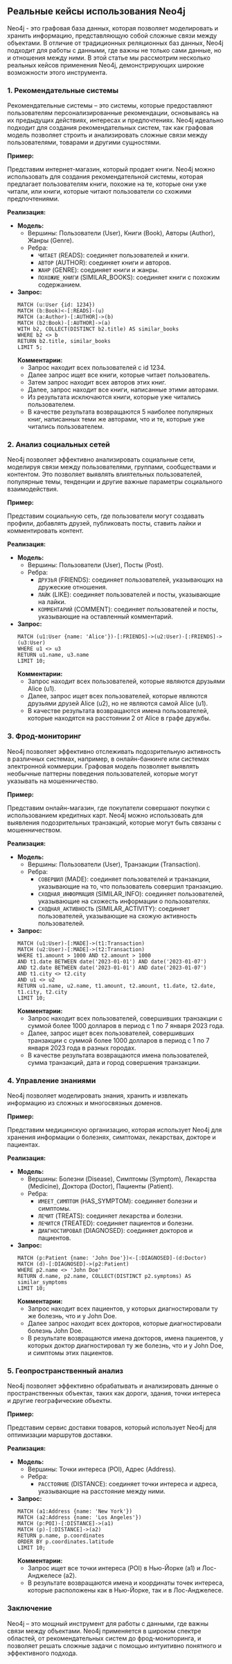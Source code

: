 ## Реальные кейсы использования Neo4j

Neo4j - это графовая база данных, которая позволяет моделировать и хранить информацию, представляющую собой сложные связи между объектами. В отличие от традиционных реляционных баз данных, Neo4j подходит для работы с данными, где важны не только сами данные, но и отношения между ними.  В этой статье мы рассмотрим несколько реальных кейсов применения Neo4j, демонстрирующих широкие возможности этого инструмента. 

### 1. Рекомендательные системы

Рекомендательные системы – это системы, которые предоставляют пользователям персонализированные рекомендации, основываясь на их предыдущих действиях, интересах и предпочтениях. Neo4j идеально подходит для создания рекомендательных систем, так как графовая модель позволяет строить и анализировать сложные связи между пользователями, товарами и другими сущностями.

**Пример:**

Представим интернет-магазин, который продает книги.  Neo4j можно использовать для создания рекомендательной системы, которая предлагает пользователям книги, похожие на те, которые они уже читали, или книги, которые читают пользователи со схожими предпочтениями.

**Реализация:**

* **Модель:** 
    * Вершины: Пользователи (User), Книги (Book), Авторы (Author), Жанры (Genre).
    * Ребра:
        * `ЧИТАЕТ` (READS): соединяет пользователей и книги.
        * `АВТОР` (AUTHOR): соединяет книги и авторов.
        * `ЖАНР` (GENRE): соединяет книги и жанры.
        * `ПОХОЖИЕ_КНИГИ` (SIMILAR_BOOKS): соединяет книги с похожим содержанием.
* **Запрос:** 
    ```cypher
    MATCH (u:User {id: 1234})
    MATCH (b:Book)<-[:READS]-(u)
    MATCH (a:Author)-[:AUTHOR]->(b)
    MATCH (b2:Book)-[:AUTHOR]->(a)
    WITH b2, COLLECT(DISTINCT b2.title) AS similar_books
    WHERE b2 <> b
    RETURN b2.title, similar_books
    LIMIT 5;
    ```
    **Комментарии:** 
    * Запрос находит всех пользователей с id 1234. 
    * Далее запрос ищет все книги, которые читает пользователь.
    * Затем запрос находит всех авторов этих книг.
    * Далее, запрос находит все книги, написанные этими авторами.
    * Из результата исключаются книги, которые уже читались пользователем.
    * В качестве результата возвращаются 5 наиболее популярных книг, написанных теми же авторами, что и те, которые уже читались пользователем.

### 2. Анализ социальных сетей

Neo4j позволяет эффективно анализировать социальные сети, моделируя связи между пользователями, группами, сообществами и контентом. Это позволяет выявлять влиятельных пользователей,  популярные темы,  тенденции  и  другие  важные  параметры  социального  взаимодействия.

**Пример:**

Представим  социальную  сеть,  где  пользователи  могут  создавать  профили,  добавлять  друзей,  публиковать  посты,  ставить  лайки  и  комментировать  контент.

**Реализация:**

* **Модель:**
    * Вершины:  Пользователи (User),  Посты (Post).
    * Ребра:
        * `ДРУЗЬЯ` (FRIENDS): соединяет пользователей,  указывающих на дружеские отношения.
        * `ЛАЙК` (LIKE): соединяет пользователей и посты,  указывающие на лайки.
        * `КОММЕНТАРИЙ` (COMMENT): соединяет пользователей и посты,  указывающие на  оставленный комментарий.
* **Запрос:** 
    ```cypher
    MATCH (u1:User {name: 'Alice'})-[:FRIENDS]->(u2:User)-[:FRIENDS]->(u3:User)
    WHERE u1 <> u3
    RETURN u1.name, u3.name
    LIMIT 10;
    ```
    **Комментарии:** 
    * Запрос находит всех пользователей, которые являются друзьями Alice (u1).
    * Далее, запрос ищет всех пользователей, которые являются друзьями друзей Alice (u2), но не являются самой Alice (u1).
    * В качестве результата возвращаются имена пользователей, которые находятся на расстоянии 2 от Alice в графе дружбы.

### 3. Фрод-мониторинг

Neo4j позволяет эффективно отслеживать подозрительную активность в различных системах, например, в онлайн-банкинге или системах электронной коммерции.  Графовая модель позволяет выявлять  необычные  паттерны  поведения  пользователей,  которые  могут  указывать  на  мошенничество.

**Пример:**

Представим онлайн-магазин, где покупатели совершают покупки с использованием кредитных карт. Neo4j можно использовать для выявления подозрительных транзакций, которые могут быть связаны с мошенничеством.

**Реализация:**

* **Модель:**
    * Вершины: Пользователи (User),  Транзакции (Transaction).
    * Ребра:
        * `СОВЕРШИЛ` (MADE): соединяет пользователей и транзакции,  указывающие  на  то,  что  пользователь  совершил  транзакцию.
        * `СХОДНАЯ_ИНФОРМАЦИЯ` (SIMILAR_INFO): соединяет пользователей,  указывающие  на  схожесть  информации  о  пользователях.
        * `СХОДНАЯ_АКТИВНОСТЬ` (SIMILAR_ACTIVITY): соединяет пользователей,  указывающие  на  схожую  активность  пользователей. 
* **Запрос:** 
    ```cypher
    MATCH (u1:User)-[:MADE]->(t1:Transaction)
    MATCH (u2:User)-[:MADE]->(t2:Transaction)
    WHERE t1.amount > 1000 AND t2.amount > 1000
    AND t1.date BETWEEN date('2023-01-01') AND date('2023-01-07')
    AND t2.date BETWEEN date('2023-01-01') AND date('2023-01-07')
    AND t1.city <> t2.city
    AND u1 <> u2
    RETURN u1.name, u2.name, t1.amount, t2.amount, t1.date, t2.date, t1.city, t2.city
    LIMIT 10;
    ```
    **Комментарии:** 
    * Запрос находит всех пользователей, совершивших транзакции с суммой более 1000 долларов в период с 1 по 7 января 2023 года.
    * Далее, запрос ищет всех пользователей, совершивших транзакции с суммой более 1000 долларов в период с 1 по 7 января 2023 года в разных городах.
    * В качестве результата возвращаются имена пользователей, сумма транзакций, дата и город совершения транзакции.

### 4.  Управление знаниями

Neo4j позволяет моделировать знания,  хранить и  извлекать  информацию из  сложных  и  многосвязных  доменов. 

**Пример:**

Представим  медицинскую  организацию,  которая  использует  Neo4j  для  хранения  информации  о  болезнях,  симптомах,  лекарствах,  докторе и пациентах.

**Реализация:**

* **Модель:**
    * Вершины:  Болезни (Disease),  Симптомы (Symptom),  Лекарства (Medicine),  Доктора (Doctor), Пациенты (Patient).
    * Ребра:
        * `ИМЕЕТ_СИМПТОМ` (HAS_SYMPTOM): соединяет болезни и симптомы.
        * `ЛЕЧИТ` (TREATS): соединяет лекарства и болезни.
        * `ЛЕЧИТСЯ` (TREATED): соединяет пациентов и болезни.
        * `ДИАГНОСТИРОВАЛ` (DIAGNOSED): соединяет докторов и пациентов.
* **Запрос:** 
    ```cypher
    MATCH (p:Patient {name: 'John Doe'})<-[:DIAGNOSED]-(d:Doctor)
    MATCH (d)-[:DIAGNOSED]->(p2:Patient)
    WHERE p2.name <> 'John Doe'
    RETURN d.name, p2.name, COLLECT(DISTINCT p2.symptoms) AS similar_symptoms
    LIMIT 10;
    ```
    **Комментарии:** 
    * Запрос находит всех пациентов, у которых диагностировали ту же болезнь, что и у  John Doe.
    * Далее запрос находит всех докторов, которые диагностировали болезнь John Doe.
    * В результате возвращаются имена докторов, имена пациентов, у которых доктор диагностировал ту же болезнь, что и у  John Doe, и симптомы этих пациентов.

### 5. Геопространственный анализ

Neo4j позволяет эффективно обрабатывать и анализировать данные о пространственных объектах, таких как  дороги,  здания,  точки  интереса  и  другие  географические  объекты.

**Пример:**

Представим  сервис  доставки  товаров,  который  использует  Neo4j  для  оптимизации  маршрутов  доставки.

**Реализация:**

* **Модель:**
    * Вершины:  Точки интереса (POI),  Адрес (Address).
    * Ребра:
        * `РАССТОЯНИЕ` (DISTANCE): соединяет точки интереса и адреса,  указывающие  на  расстояние  между  ними.
* **Запрос:** 
    ```cypher
    MATCH (a1:Address {name: 'New York'})
    MATCH (a2:Address {name: 'Los Angeles'})
    MATCH (p:POI)-[:DISTANCE]->(a1)
    MATCH (p)-[:DISTANCE]->(a2)
    RETURN p.name, p.coordinates
    ORDER BY p.coordinates.latitude
    LIMIT 10;
    ```
    **Комментарии:** 
    * Запрос ищет все точки интереса (POI)  в Нью-Йорке (a1) и Лос-Анджелесе (a2).
    * В результате возвращаются имена и координаты точек интереса, которые расположены как в Нью-Йорке, так и в Лос-Анджелесе.

### Заключение

Neo4j – это мощный инструмент для работы с данными,  где  важны  связи  между  объектами.  Neo4j  применяется  в  широком  спектре  областей,  от  рекомендательных  систем  до  фрод-мониторинга,  и  позволяет  решать  сложные  задачи  с  помощью  интуитивно  понятного  и  эффективного  подхода.
